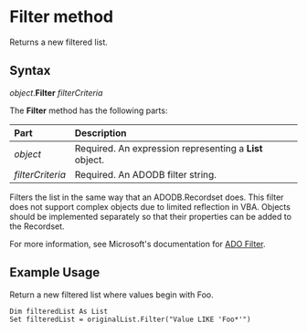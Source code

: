 # Filter method

Returns a new filtered list.

## Syntax

_object_.**Filter** _filterCriteria_

The **Filter** method has the following parts:

Part               | Description
:---               | :---
_object_           | Required. An expression representing a **List** object.
_filterCriteria_   | Required. An ADODB filter string.

Filters the list in the same way that an ADODB.Recordset does. This filter does not support complex objects due to limited
reflection in VBA. Objects should be implemented separately so that their properties can be added to the Recordset.

For more information, see Microsoft's documentation for [ADO Filter](https://learn.microsoft.com/en-us/office/client-developer/access/desktop-database-reference/filter-property-ado).

## Example Usage

Return a new filtered list where values begin with Foo.

```vba
Dim filteredList As List
Set filteredList = originalList.Filter("Value LIKE 'Foo*'")
```
